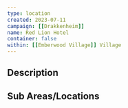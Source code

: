 ```yaml
---
type: location
created: 2023-07-11
campaign: [[Drakkenheim]]
name: Red Lion Hotel
container: false
within: [[Emberwood Village]] Village
---
```


## Description


## Sub Areas/Locations

<!-- QueryToSerialize: LIST FROM "TTRPG/Drakkenheim/Locations" WHERE within = "Red Lion Hotel" -->
